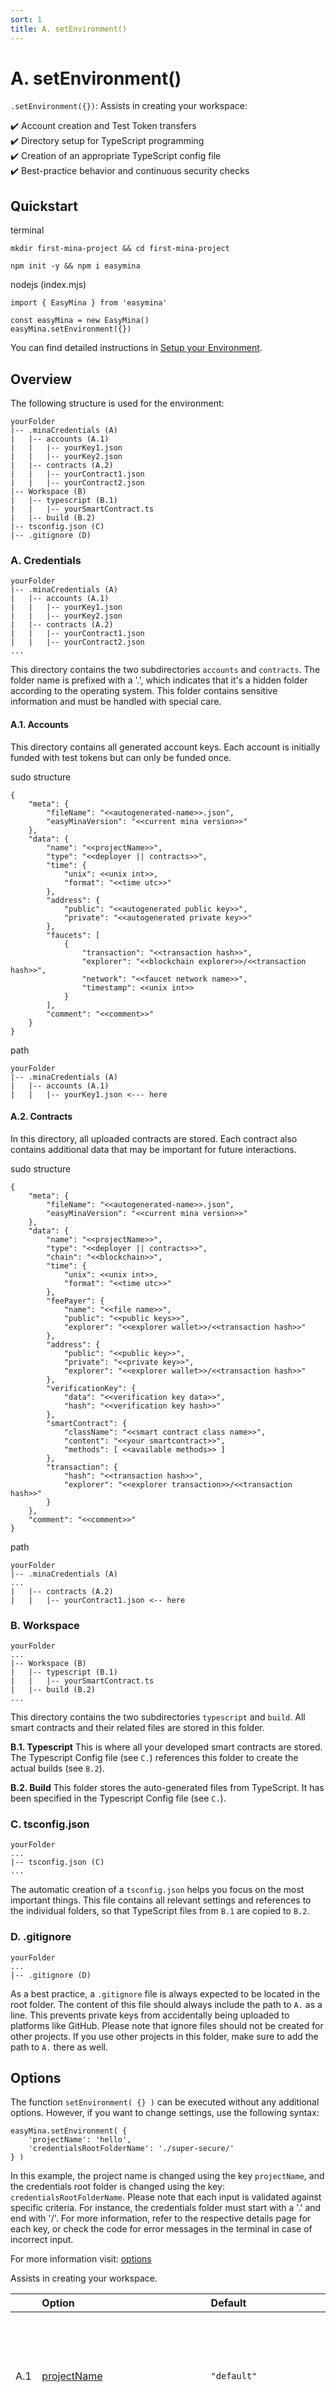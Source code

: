 ```yaml
---
sort: 1
title: A. setEnvironment()
---
```


# A. setEnvironment()

`.setEnvironment({})`: Assists in creating your workspace:

:heavy_check_mark: Account creation and Test Token transfers  
:heavy_check_mark: Directory setup for TypeScript programming  
:heavy_check_mark: Creation of an appropriate TypeScript config file  
:heavy_check_mark: Best-practice behavior and continuous security checks  


## Quickstart

terminal
```
mkdir first-mina-project && cd first-mina-project
```
```
npm init -y && npm i easymina
```

nodejs (index.mjs)
```
import { EasyMina } from 'easymina'

const easyMina = new EasyMina()
easyMina.setEnvironment({})
```

You can find detailed instructions in [Setup your Environment](../tutorials/setup_environment.html).


## Overview

The following structure is used for the environment:

```
yourFolder
|-- .minaCredentials (A)
|   |-- accounts (A.1)
|   |   |-- yourKey1.json
|   |   |-- yourKey2.json
|   |-- contracts (A.2)
|   |   |-- yourContract1.json
|   |   |-- yourContract2.json
|-- Workspace (B)
|   |-- typescript (B.1)
|   |   |-- yourSmartContract.ts
|   |-- build (B.2)
|-- tsconfig.json (C)
|-- .gitignore (D)
```

### A. Credentials  

```
yourFolder
|-- .minaCredentials (A)
|   |-- accounts (A.1)
|   |   |-- yourKey1.json
|   |   |-- yourKey2.json
|   |-- contracts (A.2)
|   |   |-- yourContract1.json
|   |   |-- yourContract2.json
...
```

This directory contains the two subdirectories `accounts` and `contracts`. The folder name is prefixed with a '.', which indicates that it's a hidden folder according to the operating system. This folder contains sensitive information and must be handled with special care.

#### A.1. Accounts
This directory contains all generated account keys. Each account is initially funded with test tokens but can only be funded once.

sudo structure
```
{
    "meta": {
        "fileName": "<<autogenerated-name>>.json",
        "easyMinaVersion": "<<current mina version>>"
    },
    "data": {
        "name": "<<projectName>>",
        "type": "<<deployer || contracts>>",
        "time": {
            "unix": <<unix int>>,
            "format": "<<time utc>>"
        },
        "address": {
            "public": "<<autogenerated public key>>",
            "private": "<<autogenerated private key>>"
        },
        "faucets": [
            {
                "transaction": "<<transaction hash>>",
                "explorer": "<<blockchain explorer>>/<<transaction hash>>",
                "network": "<<faucet network name>>",
                "timestamp": <<unix int>>
            }
        ],
        "comment": "<<comment>>"
    }
}
```

path
```
yourFolder
|-- .minaCredentials (A)
|   |-- accounts (A.1)
|   |   |-- yourKey1.json <--- here
```


#### A.2. Contracts
In this directory, all uploaded contracts are stored. Each contract also contains additional data that may be important for future interactions.

sudo structure
```
{
    "meta": {
        "fileName": "<<autogenerated-name>>.json",
        "easyMinaVersion": "<<current mina version>>"
    },
    "data": {
        "name": "<<projectName>>",
        "type": "<<deployer || contracts>>",
        "chain": "<<blockchain>>",
        "time": {
            "unix": <<unix int>>,
            "format": "<<time utc>>"
        },
        "feePayer": {
            "name": "<<file name>>",
            "public": "<<public keys>>",
            "explorer": "<<explorer wallet>>/<<transaction hash>>"
        },
        "address": {
            "public": "<<public key>>",
            "private": "<<private key>>",
            "explorer": "<<explorer wallet>>/<<transaction hash>>"
        },
        "verificationKey": {
            "data": "<<verification key data>>",
            "hash": "<<verification key hash>>"
        },
        "smartContract": {
            "className": "<<smart contract class name>>",
            "content": "<<your smartcontract>>",
            "methods": [ <<available methods>> ]
        },
        "transaction": {
            "hash": "<<transaction hash>>",
            "explorer": "<<explorer transaction>>/<<transaction hash>>"
        }
    },
    "comment": "<<comment>>"
}
```

path
```
yourFolder
|-- .minaCredentials (A)
...
|   |-- contracts (A.2)
|   |   |-- yourContract1.json <-- here

```


### B. Workspace  

```
yourFolder
...
|-- Workspace (B)
|   |-- typescript (B.1)
|   |   |-- yourSmartContract.ts
|   |-- build (B.2)
...
```

This directory contains the two subdirectories `typescript` and `build`. All smart contracts and their related files are stored in this folder.

**B.1. Typescript**
This is where all your developed smart contracts are stored. The Typescript Config file (see `C.`) references this folder to create the actual builds (see `B.2`).

**B.2. Build**
This folder stores the auto-generated files from TypeScript. It has been specified in the Typescript Config file (see `C.`).

### C. tsconfig.json

```
yourFolder
...
|-- tsconfig.json (C)
...
```

The automatic creation of a `tsconfig.json` helps you focus on the most important things. This file contains all relevant settings and references to the individual folders, so that TypeScript files from `B.1` are copied to `B.2`.

### D. .gitignore

```
yourFolder
...
|-- .gitignore (D)
```

As a best practice, a `.gitignore` file is always expected to be located in the root folder. The content of this file should always include the path to `A.` as a line. This prevents private keys from accidentally being uploaded to platforms like GitHub. Please note that ignore files should not be created for other projects. If you use other projects in this folder, make sure to add the path to `A.` there as well.


## Options

The function `setEnvironment( {} )` can be executed without any additional options. However, if you want to change settings, use the following syntax:

```
easyMina.setEnvironment( {
    'projectName': 'hello',
    'credentialsRootFolderName': './super-secure/'
} )
```

In this example, the project name is changed using the key `projectName`, and the credentials root folder is changed using the key: `credentialsRootFolderName`. Please note that each input is validated against specific criteria. For instance, the credentials folder must start with a '.' and end with '/'. For more information, refer to the respective details page for each key, or check the code for error messages in the terminal in case of incorrect input.

For more information visit: [options](../options)

Assists in creating your workspace.

|   | **Option** | **Default** | **Examples** | **Description** |
|:--|:--|:--|:--|:--|
| A.1 | [projectName](../options/meta__name.md) | ```"default"``` |  | Here, you can set the project name, which will be used as the file name for newly generated keys. |
| A.2 | [accountMessage](../options/console__messages__accountComment.md) | ```"Do not share this file with someone."``` |  | Here, you can set the message that will be inserted as a comment in each account file. It is intended as a reminder to handle this sensitive data with care. |
| A.3 | [consoleSpacesStandard](../options/print__spaces__standard.md) | ```24``` |  | This splitter can be used to divide the output of information in the terminal. |
| A.4 | [consoleSpacesStandard](../options/print__spaces__extended.md) | ```40``` |  | This splitter can be used to divide the output of information in the terminal. |
| A.5 | [consoleLanguage](../options/messages__use.md) | ```"en"``` |  | Here, you can set the language of the terminal output. |
| B.1 | [fileNameSplitter](../options/environment__addresses__splitter.md) | ```"--"``` |  | Here you can switch between "__" and "--" as splitter in your fileName structure |
| B.2 | [credentialsRootFolderName](../options/environment__addresses__root.md) | ```".mina/"``` |  | Here, you can set the root folder for your credentials. |
| B.3 | [accountsFolderName](../options/environment__addresses__deployers__folder.md) | ```"deployers/"``` |  | Here, you can set the folder name for your account keys. |
| B.5 | [contractsFolderName](../options/environment__addresses__contracts__folder.md) | ```"contracts/"``` |  | Here, you can set the folder name for your contract keys. |
| C.1 | [workspaceRootFolderName](../options/environment__workspace__contracts__root.md) | ```"workdir/"``` |  | This root folder includes all your smart contracts, in both .ts versions and those compiled through TypeScript. |
| C.2 | [workspaceTypescriptFolderName](../options/environment__workspace__contracts__typescript__folder.md) | ```"typescript/"``` |  | Here, you can set your typescript folder. |
| C.4 | [workspaceBuildFolderName](../options/environment__workspace__contracts__build__folder.md) | ```"build/"``` |  | This folder sets a name for the location of all your automatically compiled TypeScript smart contracts. |
| C.5 | [smartContractContentDefault](../options/environment__template__source__content.md) | ```"..."``` |  | You can leave a reference to a smart contract here. Currently, GitHub Gist and direct HTTPS requests are supported. |
| C.6 | [smartContractNameDefault](../options/environment__template__source__name.md) | ```"{{name}}.ts"``` |  | Here, you can set the name of your smart contract. |
| D.1 | [networkName](../options/network__use.md) | ```"berkeley"``` |  | Here you can change the network your are using. |
| D.2 | [transactionExplorer](../options/network__berkeley__explorer__transaction.md) | ```"https://berkeley.minaexplorer.com/transaction/"``` |  | Here, you can change the default explorer for transactions. This is used to generate direct links, which will also be stored in the respective account files. |
| D.3 | [walletExplorer](../options/network__berkeley__explorer__wallet.md) | ```"https://berkeley.minaexplorer.com/wallet/"``` |  | Here, you can change the default explorer to show wallet accounts. This is used to generate direct links, which will also be stored in the respective account files. |
| D.4 | [berkeleyNode](../options/network__berkeley__node.md) | ```"https://berkeley.graphql.minaexplorer.com"``` |  | Here, the node provider can be set. |
| D.5 | [berkeleyNodeProxy](../options/network__berkeley__nodeProxy.md) | ```"https://proxy.berkeley.minaexplorer.com/graphql"``` |  | Here, you can change the node URL used to query account balances and similar information, for example. |
| D.6 | [berkeleyGraphQl](../options/network__berkeley__graphQl.md) | ```"https://berkeley.graphql.minaexplorer.com"``` |  | Here you can change the GraphQl URL. |
| D.7 | [transactionFee](../options/network__berkeley__transaction_fee.md) | ```100000000``` |  | Here, you can modify the standard fee. This fee is used to calculate how many interactions with an account are possible without creating new tokens. |
